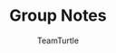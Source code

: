 ---
title: Group Notes
toc: true
branch: master
badges: true
comments: true
author: TeamTurtle
categories: [Lesson, Week 13] 
layout: post
---